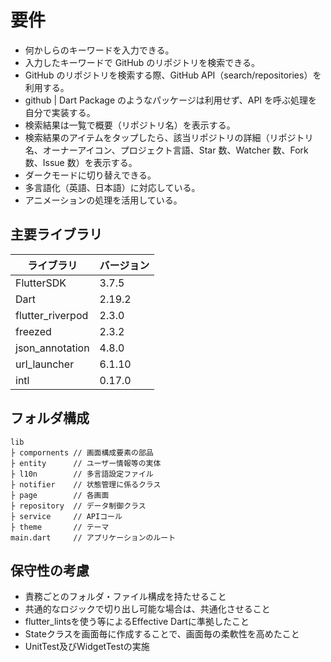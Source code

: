 # 要件

 - 何かしらのキーワードを入力できる。
 - 入力したキーワードで GitHub のリポジトリを検索できる。
 - GitHub のリポジトリを検索する際、GitHub API（search/repositories）を利用する。
 - github | Dart Package のようなパッケージは利用せず、API を呼ぶ処理を自分で実装する。
 - 検索結果は一覧で概要（リポジトリ名）を表示する。
 - 検索結果のアイテムをタップしたら、該当リポジトリの詳細（リポジトリ名、オーナーアイコン、プロジェクト言語、Star 数、Watcher 数、Fork 数、Issue 数）を表示する。
 - ダークモードに切り替えできる。
 - 多言語化（英語、日本語）に対応している。
 - アニメーションの処理を活用している。

## 主要ライブラリ

|ライブラリ| バージョン |
|--|--|
| FlutterSDK | 3.7.5 |
| Dart | 2.19.2 |
| flutter_riverpod | 2.3.0 |
| freezed | 2.3.2 |
| json_annotation | 4.8.0 |
| url_launcher | 6.1.10 |
| intl | 0.17.0 |

## フォルダ構成

```lib配下
lib
├ compornents // 画面構成要素の部品
├ entity      // ユーザー情報等の実体
├ l10n        // 多言語設定ファイル
├ notifier    // 状態管理に係るクラス
├ page        // 各画面
├ repository  // データ制御クラス
├ service     // APIコール
├ theme       // テーマ
main.dart     // アプリケーションのルート
```

## 保守性の考慮

 - 責務ごとのフォルダ・ファイル構成を持たせること
 - 共通的なロジックで切り出し可能な場合は、共通化させること
 - flutter_lintsを使う等によるEffective Dartに準拠したこと
 - Stateクラスを画面毎に作成することで、画面毎の柔軟性を高めたこと
 - UnitTest及びWidgetTestの実施

